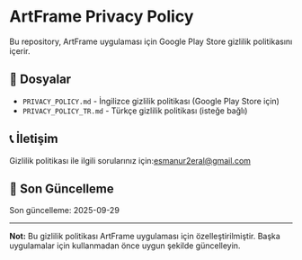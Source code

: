 # ArtFrame Privacy Policy

Bu repository, ArtFrame uygulaması için Google Play Store gizlilik politikasını içerir.

## 📁 Dosyalar

- `PRIVACY_POLICY.md` - İngilizce gizlilik politikası (Google Play Store için)
- `PRIVACY_POLICY_TR.md` - Türkçe gizlilik politikası (isteğe bağlı)


## 📞 İletişim

Gizlilik politikası ile ilgili sorularınız için:esmanur2eral@gmail.com

## 📅 Son Güncelleme

Son güncelleme: 2025-09-29

---

**Not:** Bu gizlilik politikası ArtFrame uygulaması için özelleştirilmiştir. Başka uygulamalar için kullanmadan önce uygun şekilde güncelleyin.
